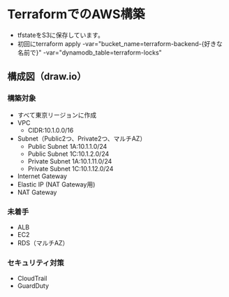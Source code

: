 # TerraformでのAWS構築
- tfstateをS3に保存しています。
- 初回にterraform apply  -var="bucket_name=terraform-backend-{好きな名前で}" -var="dynamodb_table=terraform-locks"

## 構成図（draw.io）

### 構築対象
- すべて東京リージョンに作成
- VPC
    - CIDR:10.1.0.0/16
- Subnet（Public2つ、Private2つ、マルチAZ）
    - Public Subnet 1A:10.1.1.0/24
    - Public Subnet 1C:10.1.2.0/24
    - Private Subnet 1A:10.1.11.0/24
    - Private Subnet 1C:10.1.12.0/24
- Internet Gateway
- Elastic IP (NAT Gateway用)
- NAT Gateway
### 未着手
- ALB
- EC2
- RDS（マルチAZ）

### セキュリティ対策
- CloudTrail
- GuardDuty
